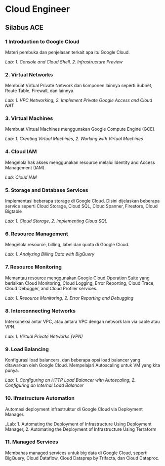 # Cloud Engineer
## Silabus ACE

### 1 Introduction to Google Cloud
Materi pembuka dan penjelasan terkait apa itu Google Cloud.

_Lab: 1. Console and Cloud Shell, 2. Infrastructure Preview_
### 2. Virtual Networks
Membuat Virtual Private Network dan komponen lainnya seperti Subnet, Route Table, Firewall, dan lainnya.

_Lab: 1. VPC Networking, 2. Implement Private Google Access and Cloud NAT_
### 3. Virtual Machines
Membuat Virtual Machines menggunakan Google Compute Engine (GCE).

_Lab: 1. Creating Virtual Machines, 2. Working with Virtual Machines_
### 4. Cloud IAM
Mengelola hak akses menggunakan resource melalui Identity and Access Management (IAM).

_Lab: Cloud IAM_
### 5. Storage and Database Services
Implementasi beberapa storage di Google Cloud. Disini dijelaskan beberapa service seperti Cloud Storage, Cloud SQL, Cloud Spanner, Firestore, Cloud Bigtable

_Lab: 1. Cloud Storage, 2. Implementing Cloud SQL_
### 6. Resource Management
Mengelola resource, billing, label dan quota di Google Cloud.

_Lab: 1. Analyzing Billing Data with BigQuery_
### 7. Resource Monitoring
Memantau resource menggunakan Google Cloud Operation Suite yang berisikan Cloud Monitoring, Cloud Logging, Error Reporting, Cloud Trace, Cloud Debugger, and Cloud Profiler services.

_Lab: 1. Resource Monitoring, 2. Error Reporting and Debugging_
### 8. Interconnecting Networks
Interkoneksi antar VPC, atau antara VPC dengan network lain via cable atau VPN.

_Lab: 1. Virtual Private Networks (VPN)_
### 9. Load Balancing
Konfigurasi load balancers, dan beberapa opsi load balancer yang ditawarkan oleh Google Cloud. Mempelajari Autoscaling untuk VM yang kita punya.

_Lab: 1. Configuring an HTTP Load Balancer with Autoscaling, 2. Configuring an Internal Load Balancer_
### 10. Ifrastructure Automation
Automasi deployment infrastruktur di Google Cloud via Deployment Manager.

_Lab: 1. Automating the Deployment of Infrastructure Using Deployment Manager, 2. Automating the Deployment of Infrastructure Using Terraform
### 11. Managed Services
Membahas managed services untuk big data di Google Cloud, seperti BigQuery, Cloud Dataflow, Cloud Dataprep by Trifacta, dan Cloud Dataproc.
